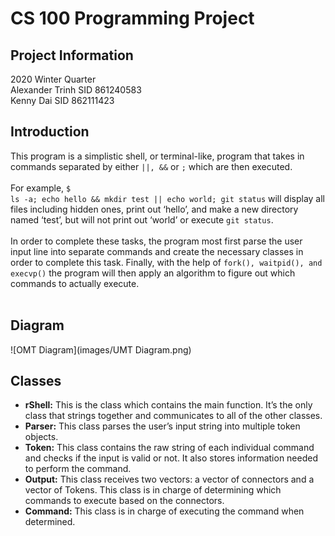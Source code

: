 # CS 100 Programming Project
## Project Information
2020 Winter Quarter\
Alexander Trinh SID 861240583\
Kenny Dai SID 862111423
## Introduction
This program is a simplistic shell, or terminal-like, program that takes in commands separated by either <code>||, &&</code> or <code>;</code> which are then executed.<br/><br/>
For example, <code>$ ls -a; echo hello && mkdir test || echo world; git status</code> will display all files including hidden ones, print out ‘hello’, and make a new directory named ‘test’, but will not print out ‘world’ or execute <code>git status</code>.<br/><br/>
In order to complete these tasks, the program most first parse the user input line into separate commands and create the necessary classes in order to complete this task. Finally, with the help of <code>fork(), waitpid(), and execvp()</code> the program will then apply an algorithm to figure out which commands to actually execute.<br/><br/>
## Diagram
![OMT Diagram](images/UMT Diagram.png)
## Classes
 - **rShell:** This is the class which contains the main function. It’s the only class that strings together and communicates to all of the other classes.
 - **Parser:** This class parses the user’s input string into multiple token objects.
 - **Token:** This class contains the raw string of each individual command and checks if the input is valid or not. It also stores information needed to perform the command.
 - **Output:** This class receives two vectors: a vector of connectors and a vector of Tokens. This class is in charge of determining which commands to execute based on the connectors.
 - **Command:** This class is in charge of executing the command when determined.
<br/><br/>
